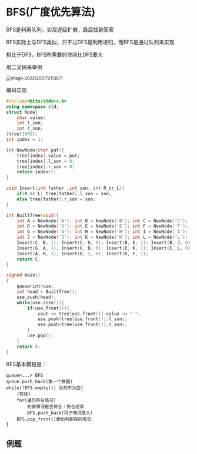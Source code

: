 # BFS(广度优先算法)

BFS是利用队列，实现逐级扩散，最后找到答案

BFS实际上与DFS类似，只不过DFS是利用递归，而BFS是通过队列来实现

相比于DFS，BFS所需要的空间比DFS要大

用二叉树来举例

<img src="https://gitee.com/qq3109778990/remem_pic/raw/master/img/image-20221205172113571.png" alt="image-20221205172113571" style="zoom:80%;" />

编码实现

```c++
#include<bits/stdc++.h>
using namespace std;
struct Node{
    char value;
    int l_son;
    int r_son;
}tree[1000];
int index = 1;

int NewNode(char put){
    tree[index].value = put;
    tree[index].l_son = 0;
    tree[index].r_son = 0;
    return index++;
}

void Insert(int father ,int son, int R_or_L){
    if(R_or_L) tree[father].l_son = son;
    else tree[father].r_son = son;
}

int BuiltTree(void){
    int A = NewNode('A'); int B = NewNode('B'); int C = NewNode('C');
    int D = NewNode('D'); int E = NewNode('E'); int F = NewNode('F');
    int G = NewNode('G'); int H = NewNode('H'); int I = NewNode('I');
    int J = NewNode('J'); int K = NewNode('K'); int L = NewNode('L');
    Insert(C, B, 1); Insert(C, G, 0); Insert(B, E, 1); Insert(B, J, 0);
    Insert(G, A, 1); Insert(G, D, 0); Insert(E, K, 1); Insert(E, L, 0);
    Insert(A, H, 1); Insert(D, I, 0); Insert(K, F, 1);
    return C;
}

signed main()
{
    queue<int>use;
    int head = BuiltTree();
    use.push(head);
    while(use.size()){
        if(use.front()){
            cout << tree[use.front()].value << " ";
            use.push(tree[use.front()].l_son);
            use.push(tree[use.front()].r_son);
        }
        use.pop();
    }
    return 0;
}
```



BFS基本模板是：

```
queue<...> BFS
queue.push_back(第一个数据)
while(!BFS.empty()) 队列不为空{
	(剪枝)
	for(遍历所有情况)
		判断情况是否符合：符合结束
		BFS.push_back(将子情况放入)
	BFS.pop_front()弹出判断完的情况
}
```



## 例题

